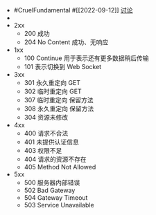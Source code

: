 - #CruelFundamental #[[2022-09-12]] [讨论](https://github.com/CYZH1307/CruelFundamental/tree/main/homework/202209/12)
-
- 2xx
	- 200 成功
	- 204 No Content 成功、无响应
- 1xx
	- 100 Continue 用于表示还有更多数据稍后传输
	- 101 表示切换到 Web Socket
- 3xx
	- 301 永久重定向 GET
	- 302 临时重定向 GET
	- 307 临时重定向 保留方法
	- 308 永久重定向 保留方法
	- 304 资源未修改
- 4xx
	- 400 请求不合法
	- 401 未提供认证信息
	- 403 权限不足
	- 404 请求的资源不存在
	- 405 Method Not Allowed
- 5xx
	- 500 服务器内部错误
	- 502 Bad Gateway
	- 504 Gateway Timeout
	- 503 Service Unavailable